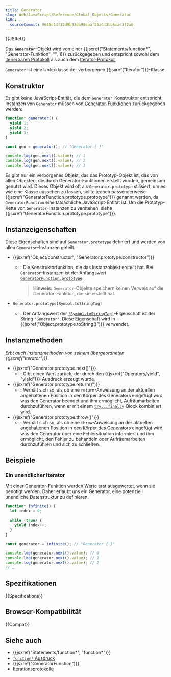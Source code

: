 ```yaml
---
title: Generator
slug: Web/JavaScript/Reference/Global_Objects/Generator
l10n:
  sourceCommit: 9645d14f12d9b93da98daaf25a443bb6cac3f2a6
---
```


{{JSRef}}

Das **`Generator`**-Objekt wird von einer {{jsxref("Statements/function*", "Generator-Funktion", "", 1)}} zurückgegeben und entspricht sowohl dem [iterierbaren Protokoll](/de/docs/Web/JavaScript/Reference/Iteration_protocols#the_iterable_protocol) als auch dem [Iterator-Protokoll](/de/docs/Web/JavaScript/Reference/Iteration_protocols#the_iterator_protocol).

`Generator` ist eine Unterklasse der verborgenen {{jsxref("Iterator")}}-Klasse.

## Konstruktor

Es gibt keine JavaScript-Entität, die dem `Generator`-Konstruktor entspricht. Instanzen von `Generator` müssen von [Generator-Funktionen](/de/docs/Web/JavaScript/Reference/Statements/function*) zurückgegeben werden:

```js
function* generator() {
  yield 1;
  yield 2;
  yield 3;
}

const gen = generator(); // "Generator { }"

console.log(gen.next().value); // 1
console.log(gen.next().value); // 2
console.log(gen.next().value); // 3
```

Es gibt nur ein verborgenes Objekt, das das Prototyp-Objekt ist, das von allen Objekten, die durch Generator-Funktionen erstellt wurden, gemeinsam genutzt wird. Dieses Objekt wird oft als `Generator.prototype` stilisiert, um es wie eine Klasse aussehen zu lassen, sollte jedoch passenderweise {{jsxref("GeneratorFunction.prototype.prototype")}} genannt werden, da `GeneratorFunction` eine tatsächliche JavaScript-Entität ist. Um die Prototyp-Kette von `Generator`-Instanzen zu verstehen, siehe {{jsxref("GeneratorFunction.prototype.prototype")}}.

## Instanzeigenschaften

Diese Eigenschaften sind auf `Generator.prototype` definiert und werden von allen `Generator`-Instanzen geteilt.

- {{jsxref("Object/constructor", "Generator.prototype.constructor")}}

  - : Die Konstruktorfunktion, die das Instanzobjekt erstellt hat. Bei `Generator`-Instanzen ist der Anfangswert [`GeneratorFunction.prototype`](/de/docs/Web/JavaScript/Reference/Global_Objects/GeneratorFunction).

    > **Hinweis:** `Generator`-Objekte speichern keinen Verweis auf die Generator-Funktion, die sie erstellt hat.

- `Generator.prototype[Symbol.toStringTag]`
  - : Der Anfangswert der [`[Symbol.toStringTag]`](/de/docs/Web/JavaScript/Reference/Global_Objects/Symbol/toStringTag)-Eigenschaft ist der String `"Generator"`. Diese Eigenschaft wird in {{jsxref("Object.prototype.toString()")}} verwendet.

## Instanzmethoden

_Erbt auch Instanzmethoden von seinem übergeordneten {{jsxref("Iterator")}}_.

- {{jsxref("Generator.prototype.next()")}}
  - : Gibt einen Wert zurück, der durch den {{jsxref("Operators/yield", "yield")}}-Ausdruck erzeugt wurde.
- {{jsxref("Generator.prototype.return()")}}
  - : Verhält sich so, als ob eine `return`-Anweisung an der aktuellen angehaltenen Position in den Körper des Generators eingefügt wird, was den Generator beendet und ihm ermöglicht, Aufräumarbeiten durchzuführen, wenn er mit einem [`try...finally`](/de/docs/Web/JavaScript/Reference/Statements/try...catch#the_finally_block)-Block kombiniert wird.
- {{jsxref("Generator.prototype.throw()")}}
  - : Verhält sich so, als ob eine `throw`-Anweisung an der aktuellen angehaltenen Position in den Körper des Generators eingefügt wird, was den Generator über eine Fehlersituation informiert und ihm ermöglicht, den Fehler zu behandeln oder Aufräumarbeiten durchzuführen und sich zu schließen.

## Beispiele

### Ein unendlicher Iterator

Mit einer Generator-Funktion werden Werte erst ausgewertet, wenn sie benötigt werden. Daher erlaubt uns ein Generator, eine potenziell unendliche Datenstruktur zu definieren.

```js
function* infinite() {
  let index = 0;

  while (true) {
    yield index++;
  }
}

const generator = infinite(); // "Generator { }"

console.log(generator.next().value); // 0
console.log(generator.next().value); // 1
console.log(generator.next().value); // 2
// …
```

## Spezifikationen

{{Specifications}}

## Browser-Kompatibilität

{{Compat}}

## Siehe auch

- {{jsxref("Statements/function*", "function*")}}
- [`function*` Ausdruck](/de/docs/Web/JavaScript/Reference/Operators/function*)
- {{jsxref("GeneratorFunction")}}
- [Iterationsprotokolle](/de/docs/Web/JavaScript/Reference/Iteration_protocols)
